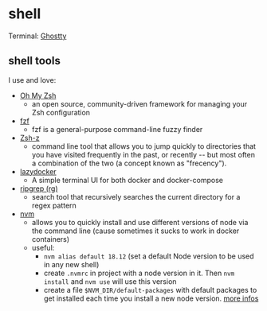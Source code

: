 # shell

Terminal: [Ghostty](https://github.com/ghostty-org/ghostty)

## shell tools

I use and love:

-   [Oh My Zsh](https://ohmyz.sh/)
    -   an open source, community-driven framework for managing your Zsh configuration
-   [fzf](https://github.com/junegunn/fzf)
    -   fzf is a general-purpose command-line fuzzy finder
-   [Zsh-z](https://github.com/agkozak/zsh-z)
    -   command line tool that allows you to jump quickly to directories that you have visited frequently in the past, or recently -- but most often a combination of the two (a concept known as "frecency").
-   [lazydocker](https://github.com/jesseduffield/lazydocker)
    -   A simple terminal UI for both docker and docker-compose
-   [ripgrep (rg)](https://github.com/BurntSushi/ripgrep)
    -   search tool that recursively searches the current directory for a regex pattern
-   [nvm](https://github.com/nvm-sh/nvm)
    -   allows you to quickly install and use different versions of node via the command line
        (cause sometimes it sucks to work in docker containers)
    -   useful:
        -   `nvm alias default 18.12` (set a default Node version to be used in any new shell)
        -   create `.nvmrc` in project with a node version in it. Then `nvm install` and `nvm use` will use this version
        -   create a file `$NVM_DIR/default-packages` with default packages to get installed each time you install a new node version.
            [more infos](https://github.com/nvm-sh/nvm?tab=readme-ov-file#default-global-packages-from-file-while-installing)

